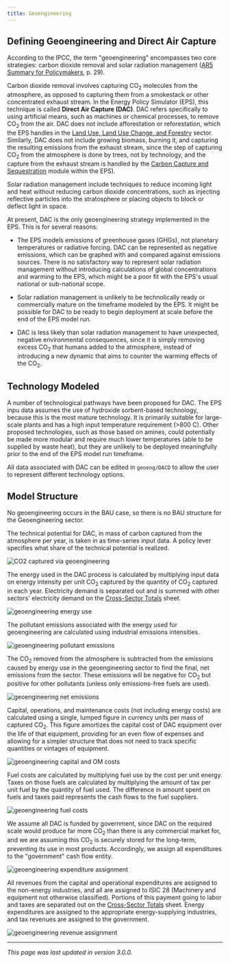 ```yaml
---
title: Geoengineering
---
```


## Defining Geoengineering and Direct Air Capture

According to the IPCC, the term "geoengineering" encompasses two core strategies: carbon dioxide removal and solar radiation management ([AR5 Summary for Policymakers](https://www.ipcc.ch/site/assets/uploads/2018/02/WG1AR5_SPM_FINAL.pdf), p. 29).

Carbon dioxide removal involves capturing CO<sub>2</sub> molecules from the atmosphere, as opposed to capturing them from a smokestack or other concentrated exhaust stream.  In the Energy Policy Simulator (EPS), this technique is called **Direct Air Capture (DAC)**.  DAC refers specifically to using artificial means, such as machines or chemical processes, to remove CO<sub>2</sub> from the air.  DAC does not include afforestation or reforestation, which the EPS handles in the [Land Use, Land Use Change, and Forestry](lulucf) sector.  Similarly, DAC does not include growing biomass, burning it, and capturing the resulting emissions from the exhaust stream, since the step of capturing CO<sub>2</sub> from the atmosphere is done by trees, not by technology, and the capture from the exhaust stream is handled by the [Carbon Capture and Sequestration](ccs) module within the EPS).

Solar radiation management include techniques to reduce incoming light and heat without reducing carbon dioxide concentrations, such as injecting reflective particles into the stratosphere or placing objects to block or deflect light in space.

At present, DAC is the only geoengineering strategy implemented in the EPS.  This is for several reasons:

- The EPS models emissions of greenhouse gases (GHGs), not planetary temperatures or radiative forcing.  DAC can be represented as negative emissions, which can be graphed with and compared against emissions sources.  There is no satisfactory way to represent solar radiation management without introducing calculations of global concentrations and warming to the EPS, which might be a poor fit with the EPS's usual national or sub-national scope.

- Solar radiation management is unlikely to be technolically ready or commercially mature on the timeframe modeled by the EPS.  It might be possible for DAC to be ready to begin deployment at scale before the end of the EPS model run.

- DAC is less likely than solar radiation management to have unexpected, negative environmental consequences, since it is simply removing excess CO<sub>2</sub> that humans added to the atmosphere, instead of introducing a new dynamic that aims to counter the warming effects of the CO<sub>2</sub>.

## Technology Modeled

A number of technological pathways have been proposed for DAC.  The EPS inpu data assumes the use of hydroxide sorbent-based technology, because this is the most mature technology.  It is primarily suitable for large-scale plants and has a high input temperature requirement (>800 C).  Other proposed technologies, such as those based on amines, could potentially be made more modular and require much lower temperatures (able to be supplied by waste heat), but they are unlikely to be deployed meaningfully prior to the end of the EPS model run timeframe.

All data associated with DAC can be edited in `geoeng/DACD` to allow the user to represent different technology options.

## Model Structure

No geoengineering occurs in the BAU case, so there is no BAU structure for the Geoengineering sector.

The technical potential for DAC, in mass of carbon captured from the atmosphere per year, is taken in as time-series input data.  A policy lever specifies what share of the technical potential is realized.

![CO2 captured via geoengineering](/img/geoengineering-Potential.png)

The energy used in the DAC process is calculated by multiplying input data on energy intensity per unit CO<sub>2</sub> captured by the quantity of CO<sub>2</sub> captured in each year.  Electricity demand is separated out and is summed with other sectors' electricity demand on the [Cross-Sector Totals](cross-sector-totals) sheet.

![geoengineering energy use](/img/geoengineering-EnergyUse.png)

The pollutant emissions associated with the energy used for geoengineering are calculated using industrial emissions intensities.

![geoengineering pollutant emissions](/img/geoengineering-PollutantEmissions.png)

The CO<sub>2</sub> removed from the atmosphere is subtracted from the emissions caused by energy use in the geoengineering sector to find the final, net emissions from the sector.  These emissions will be negative for CO<sub>2</sub> but positive for other pollutants (unless only emissions-free fuels are used).

![geoengineering net emissions](/img/geoengineering-NetEmissions.png)

Capital, operations, and maintenance costs (not including energy costs) are calculated using a single, lumped figure in currency units per mass of captured CO<sub>2</sub>.  This figure amortizes the capital cost of DAC equipment over the life of that equipment, providing for an even flow of expenses and allowing for a simpler structure that does not need to track specific quantities or vintages of equipment.

![geoengineering capital and OM costs](/img/geoengineering-Costs.png)

Fuel costs are calculated by multiplying fuel use by the cost per unit energy.  Taxes on those fuels are calculated by multiplying the amount of tax per unit fuel by the quantity of fuel used.  The difference in amount spent on fuels and taxes paid represents the cash flows to the fuel suppliers.

![geoengineering fuel costs](/img/geoengineering-FuelCosts.png)

We assume all DAC is funded by government, since DAC on the required scale would produce far more CO<sub>2</sub> than there is any commercial market for, and we are assuming this CO<sub>2</sub> is securely stored for the long-term, preventing its use in most products.  Accordingly, we assign all expenditures to the "government" cash flow entity.

![geoengineering expenditure assignment](/img/geoengineering-ExpenditureAssignment.png)

All revenues from the capital and operational expenditures are assigned to the non-energy industries, and all are assigned to ISIC 28 (Machinery and equipment not otherwise classified).  Portions of this payment going to labor and taxes are separated out on the [Cross-Sector Totals](cross-sector-totals) sheet.  Energy expenditures are assigned to the appropriate energy-supplying industries, and tax revenues are assigned to the government.

![geoengineering revenue assignment](/img/geoengineering-RevenueAssignment.png)

---
*This page was last updated in version 3.0.0.*
